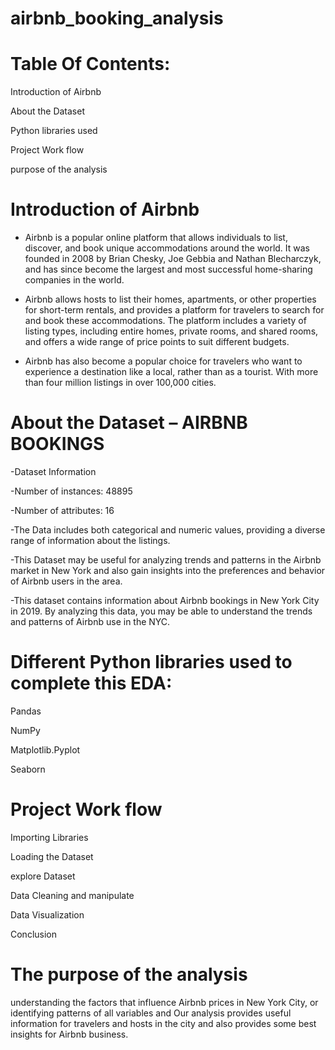 # airbnb_booking_analysis

# Table Of Contents:

Introduction of Airbnb

About the Dataset

Python libraries used

Project Work flow

purpose of the analysis


# Introduction of Airbnb

- Airbnb is a popular online platform that allows individuals to list, discover, and book unique accommodations around the world. It was founded in 2008 by Brian Chesky, Joe Gebbia and Nathan Blecharczyk, and has since become the largest and most successful home-sharing companies in the world.

- Airbnb allows hosts to list their homes, apartments, or other properties for short-term rentals, and provides a platform for travelers to search for and book these accommodations. The platform includes a variety of listing types, including entire homes, private rooms, and shared rooms, and offers a wide range of price points to suit different budgets.

- Airbnb has also become a popular choice for travelers who want to experience a destination like a local, rather than as a tourist. With more than four million listings in over 100,000 cities.

# About the Dataset – AIRBNB BOOKINGS

-Dataset Information

-Number of instances: 48895

-Number of attributes: 16

-The Data includes both categorical and numeric values, providing a diverse range of information about the listings.

-This Dataset may be useful for analyzing trends and patterns in the Airbnb market in New York and also gain insights into the preferences and behavior of Airbnb users in the area.

-This dataset contains information about Airbnb bookings in New York City in 2019. By analyzing this data, you may be able to understand the trends and patterns of Airbnb use in the NYC.

# Different Python libraries used to complete this EDA:

Pandas

NumPy

Matplotlib.Pyplot

Seaborn

# Project Work flow

Importing Libraries

Loading the Dataset

explore Dataset

Data Cleaning and manipulate

Data Visualization

Conclusion

# The purpose of the analysis

understanding the factors that influence Airbnb prices in New York City, or identifying patterns of all variables and Our analysis provides useful information for travelers and hosts in the city and also provides some best insights for Airbnb business.
